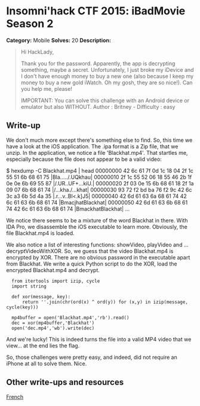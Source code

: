 # Insomni'hack CTF 2015: iBadMovie Season 2

**Category:** Mobile
**Solves:** 20
**Description:** 

> Hi HackLady,
> 
> Thank you for the password. Apparently, the app is decrypting something, maybe a secret. Unfortunately, I just broke my iDevice and I don't have enough money to buy a new one (also because I keep my money to buy a new gold iWatch. Oh my gosh, they are so nice!). Can you help me, please!
> 
> IMPORTANT: You can solve this challenge with an Android device or emulator but also WITHOUT.
> Author : Britney - Difficulty : easy

## Write-up

We don't much more except there's something else to find. So, this time we have a look at the iOS application. The .ipa format is a Zip file, that we unzip. 
In the application, we notice a file 'Blackhat.mp4'. That startles me, especially because the file does not appear to be a valid video:


   $ hexdump -C Blackhat.mp4 | head
   00000000  42 6c 61 7f 0d 1c 18 04  2f 1c 55 51 6b 68 61 75  |Bla...../.UQkhau|
   00000010  2f 1c 55 52 06 18 55 46  2b 1f 0e 0e 6b 69 55 87  |/.UR..UF+...kiU.|
   00000020  2f 03 0e 15 6b 68 61 18  2f 1a 09 07 6b 68 61 74  |/...kha./...khat|
   00000030  93 72 f2 bd ba 76 f2 9c  42 6c 3c a3 6b 5d 4a 35  |.r...v..Bl<.k]J5|
   00000040  42 6d 61 63 6a 68 61 74  42 6c 61 63 6b 68 61 74  |BmacjhatBlackhat|
   00000050  42 6d 61 63 6b 68 61 74  42 6c 61 63 6b 68 61 74  |BmackhatBlackhat|
   ...

We notice there seems to be a mixture of the word Blackhat in there. With IDA Pro, we disassemble the iOS executable to learn more.
Obviously, the file Blackhat.mp4 is loaded.

We also notice a list of interesting functions: showVideo, playVideo and ... decryptVideoWithXOR. So, we guess that the video Blackhat.mp4 is encrypted by XOR. There are no obvious password in the executable apart from Blackhat. We write a quick Python script to do the XOR, load the encrypted Blackhat.mp4 and decrypt.

   
      from itertools import izip, cycle
      import string

      def xor(message, key):
      	  return ''.join(chr(ord(x) ^ ord(y)) for (x,y) in izip(message, cycle(key)))

      mp4buffer = open('Blackhat.mp4','rb').read()
      dec = xor(mp4buffer,'Blackhat')
      open('dec.mp4','wb').write(dec)


And we're lucky! This is indeed turns the file into a valid MP4 video that we view... at the end lies the flag.

So, those challenges were pretty easy, and indeed, did not require an iPhone at all to solve them. Nice.

## Other write-ups and resources

[French](http://snipefoo.blogspot.fr/2015/03/insomnihack-2015.html?m=1)